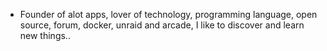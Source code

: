 - Founder of alot apps, lover of technology, programming language, open source, forum, docker, unraid and arcade, I like to discover and learn new things..
  <br>





















































































































































































































































































































































































































































